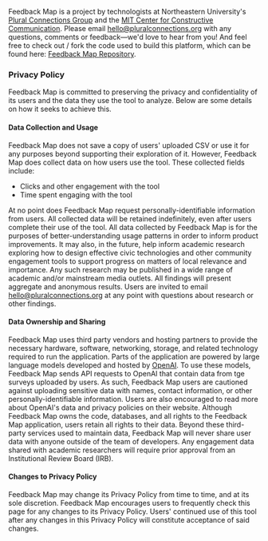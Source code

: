 Feedback Map is a project by technologists at Northeastern University's [Plural Connections Group](https://www.pluralconnections.org/) and the [MIT Center for Constructive Communication](https://ccc.mit.edu/).  Please email [hello@pluralconnections.org](mailto:hello@pluralconnections.org) with any questions, comments or feedback—we'd love to hear from you!  And feel free to check out / fork the code used to build this platform, which can be found here: [Feedback Map Repository](https://github.com/Plural-Connections/feedbackmap).

### Privacy Policy
Feedback Map is committed to preserving the privacy and confidentiality of its users and the data they use the tool to analyze.  Below are some details on how it seeks to achieve this.

#### Data Collection and Usage
Feedback Map does not save a copy of users' uploaded CSV or use it for any purposes beyond supporting their exploration of it.  However, Feedback Map does collect data on how users use the tool.  These collected fields include:

- Clicks and other engagement with the tool
- Time spent engaging with the tool


At no point does Feedback Map request personally-identifiable information from users. All collected data will be retained indefinitely, even after users complete their use of the tool.  All data collected by Feedback Map is for the purposes of better-understanding usage patterns in order to inform product improvements.  It may also, in the future, help inform academic research exploring how to design effective civic technologies and other community engagement tools to support progress on matters of local relevance and importance.  Any such research may be published in a wide range of academic and/or mainstream media outlets. All findings will present aggregate and anonymous results.  Users are invited to email [hello@pluralconnections.org](mailto:hello@pluralconnections.org) at any point with questions about research or other findings.   

#### Data Ownership and Sharing
Feedback Map uses third party vendors and hosting partners to provide the necessary hardware, software, networking, storage, and related technology required to run the application.  Parts of the application are powered by large language models developed and hosted by [OpenAI](https://openai.com/).  To use these models, Feedback Map sends API requests to OpenAI that contain data from tge surveys uploaded by users.  As such, Feedback Map users are cautioned against uploading sensitive data with names, contact information, or other personally-identifiable information.  Users are also encouraged to read more about OpenAI's data and privacy policies on their website.  Although Feedback Map owns the code, databases, and all rights to the Feedback Map application, users retain all rights to their data. Beyond these third-party services used to maintain data, Feedback Map will never share user data with anyone outside of the team of developers.  Any engagement data shared with academic researchers will require prior approval from an Institutional Review Board (IRB). 

#### Changes to Privacy Policy
Feedback Map may change its Privacy Policy from time to time, and at its sole discretion. Feedback Map encourages users to frequently check this page for any changes to its Privacy Policy. Users' continued use of this tool after any changes in this Privacy Policy will constitute acceptance of said changes.
